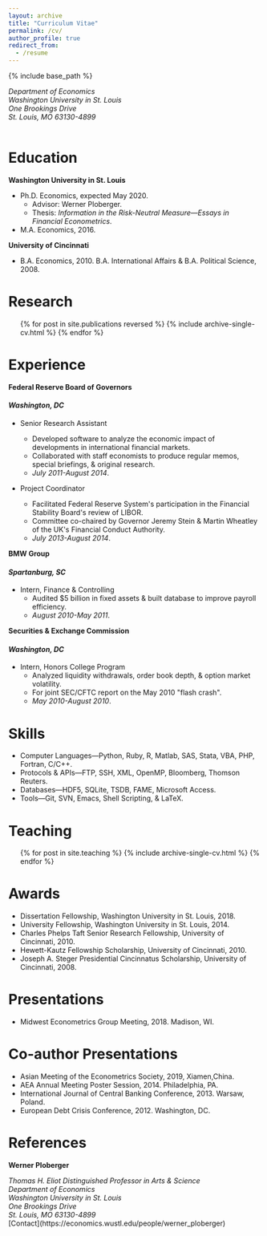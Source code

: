 ```yaml
---
layout: archive
title: "Curriculum Vitae"
permalink: /cv/
author_profile: true
redirect_from:
  - /resume
---
```


{% include base_path %}

<address>
  Department of Economics<br /> Washington University in St. Louis<br /> One Brookings Drive<br />  St. Louis, MO 63130-4899<br /> <br />
</address>

Education
======
**Washington University in St. Louis**
* Ph.D. Economics, expected May 2020.
  * Advisor: Werner Ploberger.
  * Thesis: _Information in the Risk-Neutral Measure—Essays in Financial Econometrics_.
* M.A. Economics, 2016.

**University of Cincinnati**
* B.A. Economics, 2010. B.A. International Affairs & B.A. Political Science, 2008.

Research
======
  <ul>{% for post in site.publications reversed %}
    {% include archive-single-cv.html %}
  {% endfor %}</ul>

Experience
======
**Federal Reserve Board of Governors** 
#### _Washington, DC_
* Senior Research Assistant
  * Developed software to analyze the economic impact of developments in international financial markets. 
  * Collaborated with staff economists to produce regular memos, special briefings, & original research.
  * _July 2011-August 2014_.

* Project Coordinator
  * Facilitated Federal Reserve System's participation in the Financial Stability Board's review of LIBOR. 
  * Committee co-chaired by Governor Jeremy Stein & Martin Wheatley of the UK's Financial Conduct Authority.
  * _July 2013-August 2014_.

**BMW Group**
#### _Spartanburg, SC_
* Intern, Finance & Controlling
  * Audited $5 billion in fixed assets & built database to improve payroll efficiency.
  * _August 2010-May 2011_.

**Securities & Exchange Commission** 
#### _Washington, DC_
* Intern, Honors College Program
  * Analyzed liquidity withdrawals, order book depth, & option market volatility.
  * For joint SEC/CFTC report on the May 2010 "flash crash".
  * _May 2010-August 2010_.
  
Skills
======
* Computer Languages—Python, Ruby, R, Matlab, SAS, Stata, VBA, PHP, Fortran, C/C++.
* Protocols & APIs—FTP, SSH, XML, OpenMP, Bloomberg, Thomson Reuters.
* Databases—HDF5, SQLite, TSDB, FAME, Microsoft Access.
* Tools—Git, SVN, Emacs, Shell Scripting, & LaTeX.

Teaching
======
  <ul>{% for post in site.teaching %}
    {% include archive-single-cv.html %}
  {% endfor %}</ul>
  
Awards
======
* Dissertation Fellowship, Washington University in St. Louis, 2018.
* University Fellowship, Washington University in St. Louis, 2014.
* Charles Phelps Taft Senior Research Fellowship, University of Cincinnati, 2010.
* Hewett-Kautz Fellowship Scholarship, University of Cincinnati, 2010.
* Joseph A. Steger Presidential Cincinnatus Scholarship, University of Cincinnati, 2008.

Presentations
======
* Midwest Econometrics Group Meeting, 2018. Madison, WI.

Co-author Presentations
======
* Asian Meeting of the Econometrics Society, 2019, Xiamen,China.
* AEA Annual Meeting Poster Session, 2014. Philadelphia, PA.
* International Journal of Central Banking Conference, 2013. Warsaw, Poland.
* European Debt Crisis Conference, 2012. Washington, DC.
 
References
======
**Werner Ploberger**
<address>
  Thomas H. Eliot Distinguished Professor in Arts & Science<br />  Department of Economics<br /> Washington University in St. Louis<br /> One Brookings Drive<br />  St. Louis, MO 63130-4899<br /> 
</address>
 [Contact](https://economics.wustl.edu/people/werner_ploberger)
 

